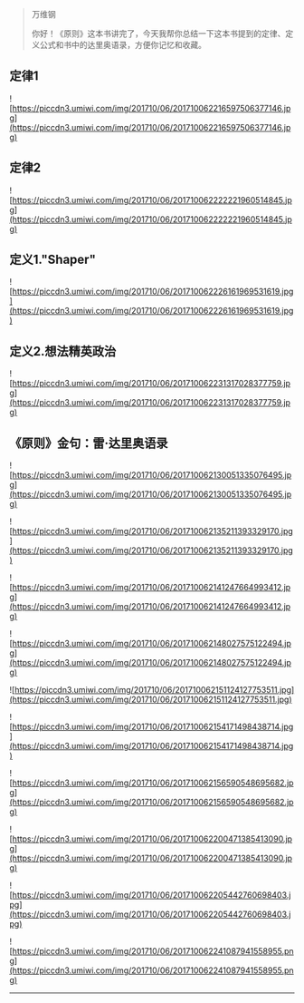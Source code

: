 > 万维钢
> 
> 你好！《原则》这本书讲完了，今天我帮你总结一下这本书提到的定律、定义公式和书中的达里奥语录，方便你记忆和收藏。

## 定律1

![https://piccdn3.umiwi.com/img/201710/06/201710062216597506377146.jpg](https://piccdn3.umiwi.com/img/201710/06/201710062216597506377146.jpg)

## 定律2

![https://piccdn3.umiwi.com/img/201710/06/201710062222221960514845.jpg](https://piccdn3.umiwi.com/img/201710/06/201710062222221960514845.jpg)

## 定义1."Shaper"

![https://piccdn3.umiwi.com/img/201710/06/201710062226161969531619.jpg](https://piccdn3.umiwi.com/img/201710/06/201710062226161969531619.jpg)

## 定义2.想法精英政治

![https://piccdn3.umiwi.com/img/201710/06/201710062231317028377759.jpg](https://piccdn3.umiwi.com/img/201710/06/201710062231317028377759.jpg)

## 《原则》金句：雷·达里奥语录

![https://piccdn3.umiwi.com/img/201710/06/201710062130051335076495.jpg](https://piccdn3.umiwi.com/img/201710/06/201710062130051335076495.jpg)

![https://piccdn3.umiwi.com/img/201710/06/201710062135211393329170.jpg](https://piccdn3.umiwi.com/img/201710/06/201710062135211393329170.jpg)

![https://piccdn3.umiwi.com/img/201710/06/201710062141247664993412.jpg](https://piccdn3.umiwi.com/img/201710/06/201710062141247664993412.jpg)

![https://piccdn3.umiwi.com/img/201710/06/201710062148027575122494.jpg](https://piccdn3.umiwi.com/img/201710/06/201710062148027575122494.jpg)

![https://piccdn3.umiwi.com/img/201710/06/201710062151124127753511.jpg](https://piccdn3.umiwi.com/img/201710/06/201710062151124127753511.jpg)

![https://piccdn3.umiwi.com/img/201710/06/201710062154171498438714.jpg](https://piccdn3.umiwi.com/img/201710/06/201710062154171498438714.jpg)

![https://piccdn3.umiwi.com/img/201710/06/201710062156590548695682.jpg](https://piccdn3.umiwi.com/img/201710/06/201710062156590548695682.jpg)

![https://piccdn3.umiwi.com/img/201710/06/201710062200471385413090.jpg](https://piccdn3.umiwi.com/img/201710/06/201710062200471385413090.jpg)

![https://piccdn3.umiwi.com/img/201710/06/201710062205442760698403.jpg](https://piccdn3.umiwi.com/img/201710/06/201710062205442760698403.jpg)

![https://piccdn3.umiwi.com/img/201710/06/201710062241087941558955.png](https://piccdn3.umiwi.com/img/201710/06/201710062241087941558955.png)

---
